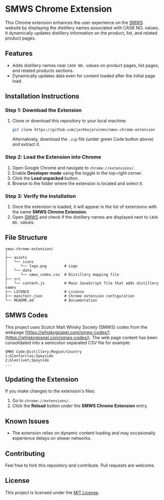 # SMWS Chrome Extension

This Chrome extension enhances the user experience on the [SMWS](https://www.smws.eu) website by displaying the distillery names associated with CASK NO. values. It dynamically updates distillery information on the product, list, and related product pages.

## Features

- Adds distillery names near `CASK NO.` values on product pages, list pages, and related products sections.
- Dynamically updates data even for content loaded after the initial page load.

## Installation Instructions

### Step 1: Download the Extension

1. Clone or download this repository to your local machine:
   ```bash
   git clone https://github.com/jarkkojarvinen/smws-chrome-extension
   ```
   Alternatively, download the `.zip` file (under green Code button above) and extract it.

### Step 2: Load the Extension into Chrome

1. Open Google Chrome and navigate to `chrome://extensions/`.
2. Enable **Developer mode** using the toggle in the top-right corner.
3. Click the **Load unpacked** button.
4. Browse to the folder where the extension is located and select it.

### Step 3: Verify the Installation

1. Once the extension is loaded, it will appear in the list of extensions with the name **SMWS Chrome Extension**.
2. Open [SMWS](https://www.smws.eu) and check if the distillery names are displayed next to `CASK NO.` values.

## File Structure

```
smws-chrome-extension/
│
├── assets
│   └── icons
│      └── logo.png        # Logo
│   └── data
│      └── smws_codes.csv  # Distillery mapping file
├── src
│   └── content.js         # Main JavaScript file that adds distillery names
├── LICENCE                # Licence
├── manifest.json          # Chrome extension configuration
└── README.md              # Documentation
```

## SMWS Codes

This project uses Scotch Malt Whisky Society (SMWS) codes from the webpage [https://whiskygospel.com/smws-codes/](https://whiskygospel.com/smws-codes/). The web page content has been consolidated into a semicolon separated CSV file for example:

```csv
SMWS Code;Distillery;Region/Country
1;Glenfarclas;Speyside
2;Glenlivet;Speyside
...
```

## Updating the Extension

If you make changes to the extension's files:
1. Go to `chrome://extensions/`.
2. Click the **Reload** button under the **SMWS Chrome Extension** entry.

## Known Issues

- The extension relies on dynamic content loading and may occasionally experience delays on slower networks.

## Contributing

Feel free to fork this repository and contribute. Pull requests are welcome.

## License

This project is licensed under the [MIT License](LICENSE).
